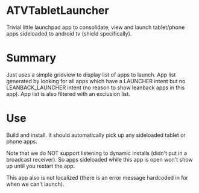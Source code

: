 # ATVTabletLauncher

Trivial little launchpad app to consolidate, view and launch tablet/phone apps sideloaded to android tv (shield specifically).

# Summary

Just uses a simple gridview to display list of apps to launch. App list generated by looking for all apps which have a LAUNCHER intent but no LEANBACK_LAUNCHER intent (no reason to show leanback apps in this app). App list is also filtered with an exclusion list.

# Use

Build and install. It should automatically pick up any sideloaded tablet or phone apps.

Note that we do NOT support listening to dynamic installs (didn't put in a broadcast receiver). So apps sideloaded while this app is open won't show up until you restart the app.

This app also is not localized (there is an error message hardcoded in for when we can't launch).
